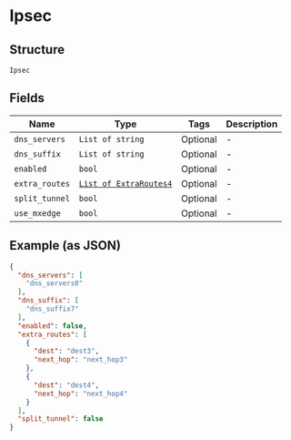 
# Ipsec

## Structure

`Ipsec`

## Fields

| Name | Type | Tags | Description |
|  --- | --- | --- | --- |
| `dns_servers` | `List of string` | Optional | - |
| `dns_suffix` | `List of string` | Optional | - |
| `enabled` | `bool` | Optional | - |
| `extra_routes` | [`List of ExtraRoutes4`](../../doc/models/extra-routes-4.md) | Optional | - |
| `split_tunnel` | `bool` | Optional | - |
| `use_mxedge` | `bool` | Optional | - |

## Example (as JSON)

```json
{
  "dns_servers": [
    "dns_servers0"
  ],
  "dns_suffix": [
    "dns_suffix7"
  ],
  "enabled": false,
  "extra_routes": [
    {
      "dest": "dest3",
      "next_hop": "next_hop3"
    },
    {
      "dest": "dest4",
      "next_hop": "next_hop4"
    }
  ],
  "split_tunnel": false
}
```

